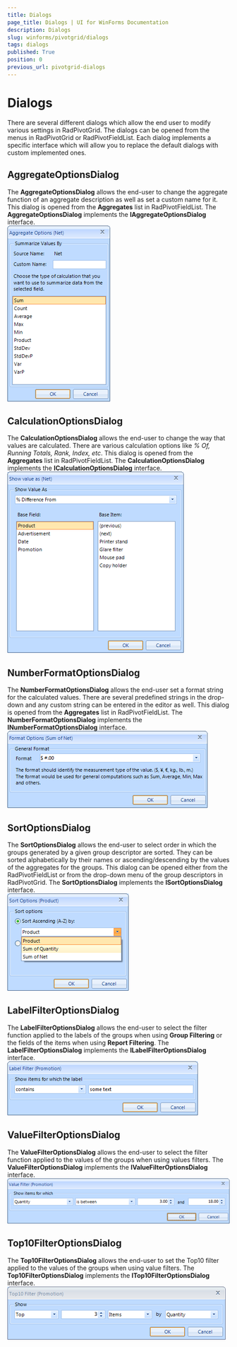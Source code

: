 ```yaml
---
title: Dialogs
page_title: Dialogs | UI for WinForms Documentation
description: Dialogs
slug: winforms/pivotgrid/dialogs
tags: dialogs
published: True
position: 0
previous_url: pivotgrid-dialogs
---
```


# Dialogs

There are several different dialogs which allow the end user to modify various settings in RadPivotGrid. The dialogs can be opened from the menus in RadPivotGrid or RadPivotFieldList. Each dialog implements a specific interface which will allow you to replace the default dialogs with custom implemented ones.

## AggregateOptionsDialog

The __AggregateOptionsDialog__ allows the end-user to change the aggregate function of an aggregate description as well as set a custom name for it. This dialog is opened from the __Aggregates__ list in RadPivotFieldList. The __AggregateOptionsDialog__ implements the __IAggregateOptionsDialog__ interface. <br>![pivotgrid-dialogs 001](images/pivotgrid-dialogs001.png)

## CalculationOptionsDialog

The __CalculationOptionsDialog__ allows the end-user to change the way that values are calculated. There are various calculation options like *% Of, Running Totals, Rank, Index, etc*. This dialog is opened from the __Aggregates__ list in RadPivotFieldList. The __CalculationOptionsDialog__ implements the __ICalculationOptionsDialog__ interface.<br>![pivotgrid-dialogs 002](images/pivotgrid-dialogs002.png)

## NumberFormatOptionsDialog

The __NumberFormatOptionsDialog__ allows the end-user set a format string for the calculated values. There are several predefined strings in the drop-down and any custom string can be entered in the editor as well. This dialog is opened from the __Aggregates__ list in RadPivotFieldList. The __NumberFormatOptionsDialog__ implements the __INumberFormatOptionsDialog__ interface. <br>![pivotgrid-dialogs 003](images/pivotgrid-dialogs003.png)

## SortOptionsDialog

The __SortOptionsDialog__ allows the end-user to select order in which the groups generated by a given group descriptor are sorted. They can be sorted alphabetically by their names or ascending/descending by the values of the aggregates for the groups. This dialog can be opened either from the RadPivotFieldList or from the drop-down menu of the group descriptors in RadPivotGrid. The __SortOptionsDialog__ implements the __ISortOptionsDialog__ interface.<br>![pivotgrid-dialogs 004](images/pivotgrid-dialogs004.png)

## LabelFilterOptionsDialog

The __LabelFilterOptionsDialog__ allows the end-user to select the filter function applied to the labels of the groups when using __Group Filtering__ or the fields of the items when using __Report Filtering__. The __LabelFilterOptionsDialog__ implements the __ILabelFilterOptionsDialog__ interface.<br>![pivotgrid-dialogs 005](images/pivotgrid-dialogs005.png)

## ValueFilterOptionsDialog

The __ValueFilterOptionsDialog__ allows the end-user to select the filter function applied to the values of the groups when using values filters. The __ValueFilterOptionsDialog__ implements the __IValueFilterOptionsDialog__ interface.<br>![pivotgrid-dialogs 006](images/pivotgrid-dialogs006.png)

## Top10FilterOptionsDialog

The __Top10FilterOptionsDialog__ allows the end-user to set the Top10 filter applied to the values of the groups when using value filters. The __Top10FilterOptionsDialog__ implements the __ITop10FilterOptionsDialog__ interface.<br>![pivotgrid-dialogs 007](images/pivotgrid-dialogs007.png)
